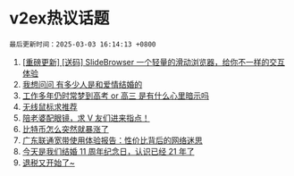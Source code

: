 # v2ex热议话题

`最后更新时间：2025-03-03 16:14:13 +0800`

1. [[重磅更新] [送码] SlideBrowser 一个轻量的滑动浏览器，给你不一样的交互体验](https://www.v2ex.com/t/1115346)
1. [我想问问 有多少人是和爱情结婚的](https://www.v2ex.com/t/1115313)
1. [工作多年仍时常梦到高考 or 高三 是有什么心里暗示吗](https://www.v2ex.com/t/1115460)
1. [无线鼠标求推荐](https://www.v2ex.com/t/1115391)
1. [陪老婆配眼镜，求 V 友们进来指点！](https://www.v2ex.com/t/1115271)
1. [比特币怎么突然就暴涨了](https://www.v2ex.com/t/1115339)
1. [广东联通宽带使用体验报告：性价比背后的网络迷思](https://www.v2ex.com/t/1115300)
1. [今天是我们结婚 11 周年纪念日，认识已经 21 年了](https://www.v2ex.com/t/1115388)
1. [退税又开始了~](https://www.v2ex.com/t/1115367)

